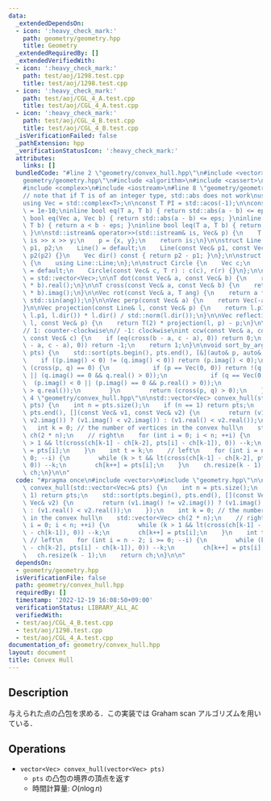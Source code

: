 ```yaml
---
data:
  _extendedDependsOn:
  - icon: ':heavy_check_mark:'
    path: geometry/geometry.hpp
    title: Geometry
  _extendedRequiredBy: []
  _extendedVerifiedWith:
  - icon: ':heavy_check_mark:'
    path: test/aoj/1298.test.cpp
    title: test/aoj/1298.test.cpp
  - icon: ':heavy_check_mark:'
    path: test/aoj/CGL_4_A.test.cpp
    title: test/aoj/CGL_4_A.test.cpp
  - icon: ':heavy_check_mark:'
    path: test/aoj/CGL_4_B.test.cpp
    title: test/aoj/CGL_4_B.test.cpp
  _isVerificationFailed: false
  _pathExtension: hpp
  _verificationStatusIcon: ':heavy_check_mark:'
  attributes:
    links: []
  bundledCode: "#line 2 \"geometry/convex_hull.hpp\"\n#include <vector>\n#line 2 \"\
    geometry/geometry.hpp\"\n#include <algorithm>\n#include <cassert>\n#include <cmath>\n\
    #include <complex>\n#include <iostream>\n#line 8 \"geometry/geometry.hpp\"\n\n\
    // note that if T is of an integer type, std::abs does not work\nusing T = double;\n\
    using Vec = std::complex<T>;\n\nconst T PI = std::acos(-1);\n\nconstexpr T eps\
    \ = 1e-10;\ninline bool eq(T a, T b) { return std::abs(a - b) <= eps; }\ninline\
    \ bool eq(Vec a, Vec b) { return std::abs(a - b) <= eps; }\ninline bool lt(T a,\
    \ T b) { return a < b - eps; }\ninline bool leq(T a, T b) { return a <= b + eps;\
    \ }\n\nstd::istream& operator>>(std::istream& is, Vec& p) {\n    T x, y;\n   \
    \ is >> x >> y;\n    p = {x, y};\n    return is;\n}\n\nstruct Line {\n    Vec\
    \ p1, p2;\n    Line() = default;\n    Line(const Vec& p1, const Vec& p2) : p1(p1),\
    \ p2(p2) {}\n    Vec dir() const { return p2 - p1; }\n};\n\nstruct Segment : Line\
    \ {\n    using Line::Line;\n};\n\nstruct Circle {\n    Vec c;\n    T r;\n    Circle()\
    \ = default;\n    Circle(const Vec& c, T r) : c(c), r(r) {}\n};\n\nusing Polygon\
    \ = std::vector<Vec>;\n\nT dot(const Vec& a, const Vec& b) {\n    return (std::conj(a)\
    \ * b).real();\n}\n\nT cross(const Vec& a, const Vec& b) {\n    return (std::conj(a)\
    \ * b).imag();\n}\n\nVec rot(const Vec& a, T ang) {\n    return a * Vec(std::cos(ang),\
    \ std::sin(ang));\n}\n\nVec perp(const Vec& a) {\n    return Vec(-a.imag(), a.real());\n\
    }\n\nVec projection(const Line& l, const Vec& p) {\n    return l.p1 + dot(p -\
    \ l.p1, l.dir()) * l.dir() / std::norm(l.dir());\n}\n\nVec reflection(const Line&\
    \ l, const Vec& p) {\n    return T(2) * projection(l, p) - p;\n}\n\n// 0: collinear\n\
    // 1: counter-clockwise\n// -1: clockwise\nint ccw(const Vec& a, const Vec& b,\
    \ const Vec& c) {\n    if (eq(cross(b - a, c - a), 0)) return 0;\n    if (lt(cross(b\
    \ - a, c - a), 0)) return -1;\n    return 1;\n}\n\nvoid sort_by_arg(std::vector<Vec>&\
    \ pts) {\n    std::sort(pts.begin(), pts.end(), [&](auto& p, auto& q) {\n    \
    \    if ((p.imag() < 0) != (q.imag() < 0)) return (p.imag() < 0);\n        if\
    \ (cross(p, q) == 0) {\n            if (p == Vec(0, 0)) return !(q.imag() < 0\
    \ || (q.imag() == 0 && q.real() > 0));\n            if (q == Vec(0, 0)) return\
    \  (p.imag() < 0 || (p.imag() == 0 && p.real() > 0));\n            return (p.real()\
    \ > q.real());\n        }\n        return (cross(p, q) > 0);\n    });\n}\n#line\
    \ 4 \"geometry/convex_hull.hpp\"\n\nstd::vector<Vec> convex_hull(std::vector<Vec>&\
    \ pts) {\n    int n = pts.size();\n    if (n == 1) return pts;\n    std::sort(pts.begin(),\
    \ pts.end(), [](const Vec& v1, const Vec& v2) {\n        return (v1.imag() !=\
    \ v2.imag()) ? (v1.imag() < v2.imag()) : (v1.real() < v2.real());\n    });\n \
    \   int k = 0; // the number of vertices in the convex hull\n    std::vector<Vec>\
    \ ch(2 * n);\n    // right\n    for (int i = 0; i < n; ++i) {\n        while (k\
    \ > 1 && lt(cross(ch[k-1] - ch[k-2], pts[i] - ch[k-1]), 0)) --k;\n        ch[k++]\
    \ = pts[i];\n    }\n    int t = k;\n    // left\n    for (int i = n - 2; i >=\
    \ 0; --i) {\n        while (k > t && lt(cross(ch[k-1] - ch[k-2], pts[i] - ch[k-1]),\
    \ 0)) --k;\n        ch[k++] = pts[i];\n    }\n    ch.resize(k - 1);\n    return\
    \ ch;\n}\n\n"
  code: "#pragma once\n#include <vector>\n#include \"geometry.hpp\"\n\nstd::vector<Vec>\
    \ convex_hull(std::vector<Vec>& pts) {\n    int n = pts.size();\n    if (n ==\
    \ 1) return pts;\n    std::sort(pts.begin(), pts.end(), [](const Vec& v1, const\
    \ Vec& v2) {\n        return (v1.imag() != v2.imag()) ? (v1.imag() < v2.imag())\
    \ : (v1.real() < v2.real());\n    });\n    int k = 0; // the number of vertices\
    \ in the convex hull\n    std::vector<Vec> ch(2 * n);\n    // right\n    for (int\
    \ i = 0; i < n; ++i) {\n        while (k > 1 && lt(cross(ch[k-1] - ch[k-2], pts[i]\
    \ - ch[k-1]), 0)) --k;\n        ch[k++] = pts[i];\n    }\n    int t = k;\n   \
    \ // left\n    for (int i = n - 2; i >= 0; --i) {\n        while (k > t && lt(cross(ch[k-1]\
    \ - ch[k-2], pts[i] - ch[k-1]), 0)) --k;\n        ch[k++] = pts[i];\n    }\n \
    \   ch.resize(k - 1);\n    return ch;\n}\n\n"
  dependsOn:
  - geometry/geometry.hpp
  isVerificationFile: false
  path: geometry/convex_hull.hpp
  requiredBy: []
  timestamp: '2022-12-19 16:08:50+09:00'
  verificationStatus: LIBRARY_ALL_AC
  verifiedWith:
  - test/aoj/CGL_4_B.test.cpp
  - test/aoj/1298.test.cpp
  - test/aoj/CGL_4_A.test.cpp
documentation_of: geometry/convex_hull.hpp
layout: document
title: Convex Hull
---
```


## Description

与えられた点の凸包を求める．この実装では Graham scan アルゴリズムを用いている．

## Operations

- `vector<Vec> convex_hull(vector<Vec> pts)`
    - `pts` の凸包の境界の頂点を返す
    - 時間計算量: $O(n\log n)$